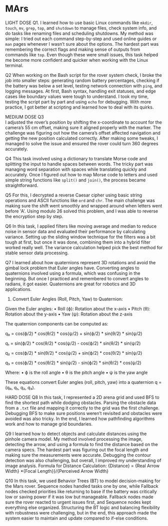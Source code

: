 # MArs
LIGHT DOSE
Q1.
I learned how to use basic Linux commands like `mkdir`, `touch`, `mv`, `grep`, `top`, and `shutdown` to manage files, check system info, and do tasks like renaming files and scheduling shutdowns. My method was simple: I tried out each command step-by-step and used online guides or `man` pages whenever I wasn’t sure about the options. The hardest part was remembering the correct flags and making sense of outputs from commands like `top`. Even though these were small issues, this task helped me become more confident and quicker when working with the Linux terminal.

Q2
When working on the Bash script for the rover system check, I broke the job into smaller steps: generating random battery percentages, checking if the battery was below a set level, testing network connection with `ping`, and logging messages. At first, Bash syntax, handling exit statuses, and edge cases like boundary values were tough to understand. I took my time, testing the script part by part and using `echo` for debugging. With more practice, I got better at scripting and learned how to deal with its quirks.

MEDIUM DOSE
Q3  
I adjusted the rover’s position by shifting the x-coordinate to account for the camera’s 55 cm offset, making sure it aligned properly with the marker. The challenge was figuring out how the camera’s offset affected navigation and getting the new position calculated correctly. After making some tweaks, I managed to solve the issue and ensured the rover could turn 360 degrees accurately.

Q4
This task involved using a dictionary to translate Morse code and splitting the input to handle spaces between words. The tricky part was managing word separation with spaces while translating quickly and accurately. Once I figured out how to map Morse code to letters and used simple string functions like `split()` and `join()`, the process became straightforward.

Q5
For this, I decrypted a reverse Caesar cipher using basic string operations and ASCII functions like `ord` and `chr`. The main challenge was making sure the shift went smoothly and wrapped around when letters went before 'A'. Using modulo 26 solved this problem, and I was able to reverse the encryption step by step.

Q6 
In this task, I applied filters like moving average and median to reduce noise in sensor data and evaluated their performance by calculating variance. Setting up the sliding window technique for the filters was a bit tough at first, but once it was done, combining them into a hybrid filter worked really well. The variance calculation helped pick the best method for stable sensor data processing.

Q7
I learned about how quaternions represent 3D rotations and avoid the gimbal lock problem that Euler angles have. Converting angles to quaternions involved using a formula, which was confusing in the beginning. But once I practiced and remembered to convert angles to radians, it got easier. Quaternions are great for robotics and 3D applications.
1. Convert Euler Angles (Roll, Pitch, Yaw) to Quaternion:

Given the Euler angles:
	•	Roll (ϕ): Rotation about the x-axis
	•	Pitch (θ): Rotation about the y-axis
	•	Yaw (ψ): Rotation about the z-axis

The quaternion components can be computed as:

q₀ = cos(ϕ/2) * cos(θ/2) * cos(ψ/2) + sin(ϕ/2) * sin(θ/2) * sin(ψ/2)

q₁ = sin(ϕ/2) * cos(θ/2) * cos(ψ/2) - cos(ϕ/2) * sin(θ/2) * sin(ψ/2)

q₂ = cos(ϕ/2) * sin(θ/2) * cos(ψ/2) + sin(ϕ/2) * cos(θ/2) * sin(ψ/2)

q₃ = cos(ϕ/2) * cos(θ/2) * sin(ψ/2) - sin(ϕ/2) * sin(θ/2) * cos(ψ/2)

Where:
	•	ϕ is the roll angle
	•	θ is the pitch angle
	•	ψ is the yaw angle

These equations convert Euler angles (roll, pitch, yaw) into a quaternion q = (q₀, q₁, q₂, q₃).


HARD DOSE
Q8
In this task, I represented a 2D arena grid and used BFS to find the shortest path while dodging obstacles. Parsing the obstacle data from a `.txt` file and mapping it correctly to the grid was the first challenge. Debugging BFS to make sure positions weren’t revisited and obstacles were avoided was also tricky. In the end, I learned how pathfinding algorithms work and how to manage grid boundaries.

Q9
I learned how to detect objects and calculate distances using the pinhole camera model. My method involved processing the image, detecting the arrow, and using a formula to find the distance based on the camera specs. The hardest part was figuring out the focal length and making sure the measurements were accurate. Debugging the contour detection was also challenging, but overall, I improved my understanding of image analysis.
Formula for Distance Calculation:
{Distance} = {Real Arrow Width} *{Focal Length}}/{Perceived Arrow Width}



Q10
In this task, we used Behavior Trees (BT) to model decision-making for the Mars rover. Sequence nodes handled tasks one by one, while Fallback nodes checked priorities like returning to base if the battery was critically low or saving power if it was low but manageable. Fallback nodes made sure the rover reacted to urgent issues first, and Sequence nodes kept everything else organized. Structuring the BT logic and balancing flexibility with robustness were challenging, but in the end, this approach made the system easier to maintain and update compared to if-else conditions.
